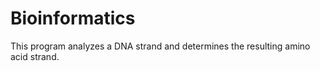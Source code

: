 # Bioinformatics
This program analyzes a DNA strand and determines the resulting amino acid strand.
